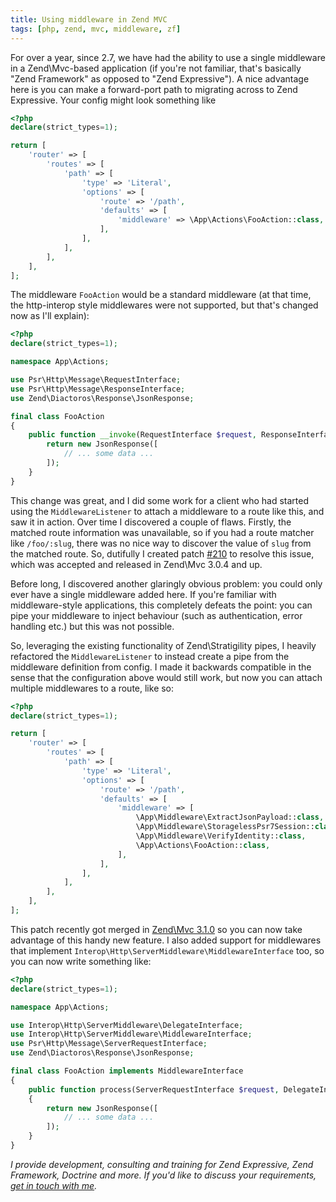 ```yaml
---
title: Using middleware in Zend MVC
tags: [php, zend, mvc, middleware, zf]
---
```


For over a year, since 2.7, we have had the ability to use a single middleware in a Zend\Mvc-based application (if
you're not familiar, that's basically "Zend Framework" as opposed to "Zend Expressive"). A nice advantage here is you
can make a forward-port path to migrating across to Zend Expressive. Your config might look something like

```php
<?php
declare(strict_types=1);

return [
    'router' => [
        'routes' => [
            'path' => [
                'type' => 'Literal',
                'options' => [
                    'route' => '/path',
                    'defaults' => [
                        'middleware' => \App\Actions\FooAction::class,
                    ],
                ],
            ],
        ],
    ],
];
```

The middleware `FooAction` would be a standard middleware (at that time, the http-interop style middlewares were not
supported, but that's changed now as I'll explain):

```php
<?php
declare(strict_types=1);

namespace App\Actions;

use Psr\Http\Message\RequestInterface;
use Psr\Http\Message\ResponseInterface;
use Zend\Diactoros\Response\JsonResponse;

final class FooAction
{
    public function __invoke(RequestInterface $request, ResponseInterface $response, callable $next = null) {
        return new JsonResponse([
            // ... some data ...
        ]);
    }
}
```

This change was great, and I did some work for a client who had started using the `MiddlewareListener` to attach a
middleware to a route like this, and saw it in action. Over time I discovered a couple of flaws. Firstly, the matched
route information was unavailable, so if you had a route matcher like `/foo/:slug`, there was no nice way to discover
the value of `slug` from the matched route. So, dutifully I created patch
[#210](https://github.com/zendframework/zend-mvc/pull/210) to resolve this issue, which was accepted and released in
Zend\Mvc 3.0.4 and up.

Before long, I discovered another glaringly obvious problem: you could only ever have a single middleware added here.
If you're familiar with middleware-style applications, this completely defeats the point: you can pipe your middleware
to inject behaviour (such as authentication, error handling etc.) but this was not possible.

So, leveraging the existing functionality of Zend\Stratigility pipes, I heavily refactored the `MiddlewareListener` to
instead create a pipe from the middleware definition from config. I made it backwards compatible in the sense that the
configuration above would still work, but now you can attach multiple middlewares to a route, like so:

```php
<?php
declare(strict_types=1);

return [
    'router' => [
        'routes' => [
            'path' => [
                'type' => 'Literal',
                'options' => [
                    'route' => '/path',
                    'defaults' => [
                        'middleware' => [
                            \App\Middleware\ExtractJsonPayload::class,
                            \App\Middleware\StoragelessPsr7Session::class,
                            \App\Middleware\VerifyIdentity::class,
                            \App\Actions\FooAction::class,
                        ],
                    ],
                ],
            ],
        ],
    ],
];
```

This patch recently got merged in [Zend\Mvc 3.1.0](https://github.com/zendframework/zend-mvc/releases/tag/release-3.1.0)
so you can now take advantage of this handy new feature. I also added support for middlewares that implement
`Interop\Http\ServerMiddleware\MiddlewareInterface` too, so you can now write something like:

```php
<?php
declare(strict_types=1);

namespace App\Actions;

use Interop\Http\ServerMiddleware\DelegateInterface;
use Interop\Http\ServerMiddleware\MiddlewareInterface;
use Psr\Http\Message\ServerRequestInterface;
use Zend\Diactoros\Response\JsonResponse;

final class FooAction implements MiddlewareInterface
{
    public function process(ServerRequestInterface $request, DelegateInterface $delegate)
    {
        return new JsonResponse([
            // ... some data ...
        ]);
    }
}
```

*I provide development, consulting and training for Zend Expressive, Zend Framework, Doctrine and more. If
you'd like to discuss your requirements, [get in touch with me](http://jamestitcumb.com/).*
